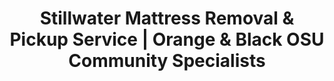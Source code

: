 ---
layout: location.njk
title: "Stillwater Mattress Removal & Pickup Service | Orange & Black OSU Community Specialists"
metaDescription: "Professional mattress removal in Stillwater, OK - OSU Cowboys college town and agricultural hub. Expert pickup for university students, faculty, medical center staff, and farming families. $125 next-day service."
permalink: /mattress-removal/oklahoma/stillwater/
city: Stillwater
state: Oklahoma
stateAbbr: OK
parentMetro: Stillwater
tier: 2
zipCodes: ['74074', '74075', '74078']
coordinates: 
  lat: 36.1156
  lng: -97.0584
neighborhoods:
  - name: "Oklahoma State University Campus"
    zipCodes: ["74078"]
  - name: "Campus Corner District"
    zipCodes: ["74074"]
  - name: "Downtown Cultural District"
    zipCodes: ["74074"]
  - name: "The Strip Entertainment Area"
    zipCodes: ["74074"]
  - name: "Stillwater Medical Center District"
    zipCodes: ["74074"]
  - name: "Faculty Housing Neighborhoods"
    zipCodes: ["74075"]
  - name: "Student Apartment Complexes"
    zipCodes: ["74074", "74078"]
  - name: "Historic Residential District"
    zipCodes: ["74074"]
  - name: "Agricultural Community Areas"
    zipCodes: ["74075"]
  - name: "Payne County Fairgrounds Area"
    zipCodes: ["74074"]
pricing:
  singleMattress: "$125"
  doubleMattress: "$155"
  tripleMattress: "$180"
nearbyCities:
  - name: "Oklahoma City"
    slug: "oklahoma-city"
    isSuburb: false
    distance: "65"
  - name: "Tulsa"
    slug: "tulsa"
    isSuburb: false
    distance: "90"
  - name: "Enid"
    slug: "enid"
    isSuburb: false
    distance: "95"
localRegulations: "Stillwater's Pay-As-You-Throw bag system and Convenience Collection Center require self-transport during limited hours, creating challenges for students without vehicles and faculty managing academic schedules. Our professional service eliminates transportation requirements and scheduling limitations entirely."
recyclingPartners: ["Payne County Environmental Services", "Oklahoma DEQ Approved Facilities", "Stillwater Municipal Services", "Oklahoma State University Sustainability Programs"]
reviews:
  count: 203
  featured:
    - author: "Jake M."
      text: "Perfect timing for moving out of campus housing! Called Thursday, gone Friday before checkout. These guys totally get the student move-out stress and made it super easy."
      neighborhood: "Oklahoma State University Campus"
    - author: "Dr. Patricia L."
      text: "Excellent service! Working at the medical center with 12-hour shifts makes scheduling anything impossible. They worked around my rotation perfectly and were incredibly professional."
      neighborhood: "Stillwater Medical Center District"
    - author: "Tom & Lisa K."
      text: "Great experience from start to finish. Moving from faculty housing during summer break - they coordinated around the academic calendar and handled everything efficiently."
      neighborhood: "Faculty Housing Neighborhoods"
faqs:
  - question: "Do you serve Oklahoma State University students and faculty?"
    answer: "Absolutely. We coordinate with OSU's record-breaking 26,805 student population during peak move-out periods in May, August, and December. Our scheduling adapts to academic calendars, residence hall transitions, and the unique timing needs of America's Brightest Orange community."
  - question: "Can you handle student apartment complex bulk removals?"
    answer: "Yes, we provide specialized mattress removal services for apartment complexes managing student housing turnover throughout Stillwater's high-rental market. We coordinate with property managers during semester transitions and offer bulk mattress removal pricing for multiple unit cleanouts."
  - question: "How do you work with medical center professionals?"
    answer: "We provide flexible mattress removal scheduling for Stillwater Medical Center's 1,031 employees throughout Payne County's 119-bed healthcare facility. Our mattress pickup timing adapts to nursing shifts, physician schedules, and the demanding healthcare professional lifestyle."
  - question: "Do you eliminate Stillwater's waste disposal limitations?"
    answer: "We provide direct next-day mattress removal service without the city's Pay-As-You-Throw bag restrictions or Convenience Collection Center transportation requirements. No vehicle needed, no facility hours limitations - just convenient professional mattress pickup when you need it."
  - question: "Can you serve agricultural families and rural properties?"
    answer: "Yes, we provide specialized mattress removal service for farming and ranching families throughout Payne County's agricultural community. We coordinate mattress pickup around seasonal patterns, drought-related relocations, and the unique scheduling needs of Oklahoma's agricultural hub."
  - question: "How do you handle OSU football season and major events?"
    answer: "We schedule around Cowboys home games, Calf Fry Festival, and other major community events that affect traffic and neighborhood access throughout Orange and Black country during peak activity periods."
  - question: "Do you work with commuters to Oklahoma City and Tulsa?"
    answer: "Absolutely. We provide weekend and evening scheduling for professionals who commute 65-90 minutes to OKC or Tulsa, understanding the timing constraints of regional employment patterns throughout central Oklahoma."
  - question: "What about environmental sustainability values?"
    answer: "Our recycling process aligns with Stillwater's Keep Oklahoma Beautiful Affiliate of the Year recognition and OSU's sustainability initiatives. Every mattress gets recycled rather than adding to the 387 tons of municipal waste, supporting the environmental stewardship that defines this award-winning community."

pageContent:
  heroTitle: "Stillwater Mattress Removal: Orange & Black Community Excellence"
  heroDescription: "Next-day mattress pickup for OSU Cowboys country and Oklahoma's agricultural hub. Professional service for university students, faculty, medical professionals, and farming families. $125 pickup with guaranteed recycling - over 1 million mattresses recycled nationwide."
  
  aboutService: "Next-day professional mattress pickup service designed for Stillwater's unique character as Oklahoma State University's college town and Payne County's agricultural center. Our $125 flat-rate service eliminates the city's Pay-As-You-Throw bag system limitations, Convenience Collection Center transportation requirements, and scheduling restrictions that create headaches for busy students, faculty, and farming families.

We specialize in flexible mattress removal scheduling that works around OSU's record-breaking 26,805 student enrollment and massive semester transitions - no more missing pickup windows during May graduation chaos or August move-in madness when residence halls and apartment complexes are overwhelmed. Our team coordinates seamlessly with academic calendars, providing guaranteed same-week mattress pickup service when thesis deadlines or summer research create urgent housing changes.

For Stillwater Medical Center's 1,031 healthcare employees throughout Payne County's premier 119-bed facility, we provide priority mattress removal scheduling that adapts to nursing rotations and physician schedules. Faculty families receive specialized mattress pickup support during sabbaticals and summer relocations, while agricultural families get mattress removal service coordination around seasonal patterns and drought-related housing adjustments.

Our licensed, insured team provides professional mattress removal service that matches the quality standards expected by OSU's academic community and the agricultural excellence that defines Payne County. From campus housing to rural properties, we deliver reliable mattress pickup that eliminates municipal waste system coordination and vehicle transportation requirements.

Every mattress gets completely recycled through our certified network - supporting Stillwater's Keep Oklahoma Beautiful recognition while ensuring zero impact on municipal waste systems. Professional mattress disposal that aligns with OSU sustainability values and the environmental stewardship expected by Oklahoma's most educated community."

  serviceAreasIntro: "Professional mattress pickup throughout Stillwater's distinctive neighborhoods, from campus areas to agricultural communities:"

  regulationsCompliance: "Payne County facilities accept mattresses but require self-transportation during limited hours and Pay-As-You-Throw coordination, creating challenges for students without vehicles and faculty managing research schedules.

Our professional mattress removal service eliminates all municipal system restrictions and transportation requirements. We provide guaranteed next-day mattress pickup that works around OSU academic calendars, medical center shift patterns, and agricultural seasonal demands without bag system limitations, facility hour restrictions, or vehicle coordination. Professional mattress removal service designed for Orange and Black community and Payne County families."

  environmentalImpact: "Every mattress we remove from Stillwater homes gets completely recycled rather than adding to municipal waste pressure. Steel springs become construction materials, while foam transforms into carpet padding and insulation for Oklahoma building projects.

This responsible approach supports Stillwater's Keep Oklahoma Beautiful Affiliate of the Year recognition and OSU's comprehensive sustainability initiatives. From university environmental programs to the agricultural community's resource stewardship, our recycling process aligns with the environmental leadership that characterizes Oklahoma's most educated city.

Our recycling network has processed over 1 million mattresses nationwide, turning waste into valuable materials while eliminating environmental impact through professional disposal methods that match the innovation standards expected by OSU's academic community and Payne County's agricultural excellence."

  howItWorksScheduling: "Next-day appointments available throughout all Stillwater neighborhoods. Book online in 60 seconds or call. We coordinate around OSU schedules, medical center shifts, agricultural seasons, and community events for maximum convenience."

  howItWorksService: "Our licensed team handles pickup from any Stillwater location - campus housing, faculty neighborhoods, or rural properties. We navigate Cowboys game day traffic efficiently, coordinate with academic timing, and ensure service that works around your demanding Oklahoma lifestyle."

  howItWorksDisposal: "Your mattress goes directly to our certified recycling partners where 100% of materials get processed into new products. Zero Payne County waste impact, maximum environmental benefit - all handled professionally without you coordinating with municipal systems or facility limitations."

  sidebarStats:
    mattressesRemoved: "1,689"

  uniqueContent: "Stillwater presents mattress removal opportunities that reflect its extraordinary position as Oklahoma State University's college town and Payne County's agricultural hub, where Orange and Black pride meets farming heritage across 48,394 residents in neighborhoods that balance university vitality with rural community values throughout Oklahoma's most educated city.

Our professional service integrates with Stillwater's distinctive community rhythm shaped by academic excellence and agricultural tradition. OSU's record-breaking enrollment of 26,805 students creates massive residential turnover patterns requiring coordination around semester transitions, residence hall move-outs, and the continuous furniture replacement cycles generated by America's Brightest Orange community. Student apartment complexes throughout high-rental ZIP 74074 demand professional services during May graduation, August orientation, and December semester breaks.

Stillwater Medical Center's 1,031 employees throughout Payne County's 119-bed healthcare facility create medical professional scheduling demands requiring flexible coordination around nursing rotations and physician schedules. The medical center serves as regional healthcare hub, generating healthcare worker mobility and timing considerations distinct from typical college town service needs. Faculty and staff from OSU's 6,007 employee workforce add academic professional patterns during sabbatical relocations and summer research transitions.

Agricultural community integration distinguishes Stillwater from typical university towns. Surrounding farming and ranching families create seasonal demand patterns tied to agricultural cycles, drought conditions, and rural housing adjustments. The intersection of academic calendar timing with agricultural seasonal patterns generates unique service coordination requirements throughout Payne County's mixed economy landscape.

Campus Corner District and The Strip entertainment areas create student-focused commercial zones requiring specialized access during peak activity periods. OSU football season generates traffic pattern complexities during home games at Boone Pickens Stadium, while Calf Fry Festival and community events affect neighborhood accessibility throughout peak service periods. Downtown Cultural District historic preservation adds access considerations for older properties throughout established residential areas.

Environmental consciousness reflects both university sustainability initiatives and agricultural resource stewardship values. Stillwater's Keep Oklahoma Beautiful Affiliate of the Year recognition creates community expectations for responsible waste management, while OSU's comprehensive environmental programs drive student and faculty demand for professional recycling services rather than traditional disposal methods.

Our pricing remains consistent despite Stillwater's complex community character combining university residential patterns with agricultural seasonal demands and medical professional scheduling needs. Whether coordinating with OSU semester transitions, navigating medical center shift changes, or accessing rural properties during agricultural seasons, transparent rates apply throughout Orange and Black country. This approach reflects our commitment to serving the entire Stillwater community with professional excellence that matches the academic standards and agricultural heritage that define this distinctive Oklahoma college town."
---